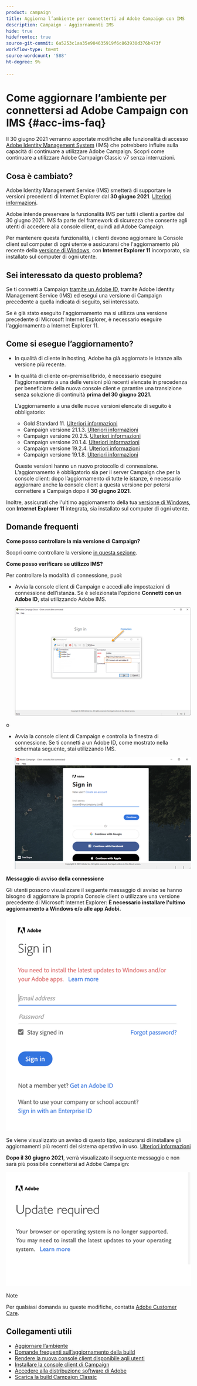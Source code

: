 ```yaml
---
product: campaign
title: Aggiorna l’ambiente per connetterti ad Adobe Campaign con IMS
description: Campaign - Aggiornamenti IMS
hide: true
hidefromtoc: true
source-git-commit: 6a5253c1aa35e904635919f6c863930d376b473f
workflow-type: tm+mt
source-wordcount: '588'
ht-degree: 9%

---
```


# Come aggiornare l’ambiente per connettersi ad Adobe Campaign con IMS {#acc-ims-faq}

Il 30 giugno 2021 verranno apportate modifiche alle funzionalità di accesso [Adobe Identity Management System](https://helpx.adobe.com/enterprise/using/identity.html) (IMS) che potrebbero influire sulla capacità di continuare a utilizzare Adobe Campaign. Scopri come continuare a utilizzare Adobe Campaign Classic v7 senza interruzioni.

## Cosa è cambiato?

Adobe Identity Management Service (IMS) smetterà di supportare le versioni precedenti di Internet Explorer dal **30 giugno 2021**. [Ulteriori informazioni](https://helpx.adobe.com/x-productkb/global/update-operating-system-and-browser.html).

Adobe intende preservare la funzionalità IMS per tutti i clienti a partire dal 30 giugno 2021. IMS fa parte del framework di sicurezza che consente agli utenti di accedere alla console client, quindi ad Adobe Campaign.

Per mantenere questa funzionalità, i clienti devono aggiornare la Console client sul computer di ogni utente e assicurarsi che l&#39;aggiornamento più recente della [versione di Windows](../rn/using/compatibility-matrix.md#ClientConsoleoperatingsystems), con **Internet Explorer 11** incorporato, sia installato sul computer di ogni utente.

## Sei interessato da questo problema?

Se ti connetti a Campaign [tramite un Adobe ID](../integrations/using/about-adobe-id.md), tramite Adobe Identity Management Service (IMS) ed esegui una versione di Campaign precedente a quella indicata di seguito, sei interessato.

Se è già stato eseguito l&#39;aggiornamento ma si utilizza una versione precedente di Microsoft Internet Explorer, è necessario eseguire l&#39;aggiornamento a Internet Explorer 11.

## Come si esegue l’aggiornamento?

* In qualità di cliente in hosting, Adobe ha già aggiornato le istanze alla versione più recente.

* In qualità di cliente on-premise/ibrido, è necessario eseguire l’aggiornamento a una delle versioni più recenti elencate in precedenza per beneficiare della nuova console client e garantire una transizione senza soluzione di continuità **prima del 30 giugno 2021**.

   L’aggiornamento a una delle nuove versioni elencate di seguito è obbligatorio:

   * Gold Standard 11. [Ulteriori informazioni](../rn/using/gold-standard.md)
   * Campaign versione 21.1.3. [Ulteriori informazioni](../rn/using/latest-release.md)
   * Campaign versione 20.2.5. [Ulteriori informazioni](../rn/using/release--20-2.md)
   * Campaign versione 20.1.4. [Ulteriori informazioni](../rn/using/release--20-1.md)
   * Campaign versione 19.2.4. [Ulteriori informazioni](../rn/using/release--19-2.md)
   * Campaign versione 19.1.8. [Ulteriori informazioni](../rn/using/release--19-1.md)

   Queste versioni hanno un nuovo protocollo di connessione. L’aggiornamento è obbligatorio sia per il server Campaign che per la console client: dopo l’aggiornamento di tutte le istanze, è necessario aggiornare anche la console client a questa versione per potersi connettere a Campaign dopo il **30 giugno 2021**.

Inoltre, assicurati che l&#39;ultimo aggiornamento della tua [versione di Windows](../rn/using/compatibility-matrix.md#ClientConsoleoperatingsystems), con **Internet Explorer 11** integrata, sia installato sul computer di ogni utente.

## Domande frequenti

**Come posso controllare la mia versione di Campaign?**

Scopri come controllare la versione [in questa sezione](../platform/using/launching-adobe-campaign.md#getting-your-campaign-version).


**Come posso verificare se utilizzo IMS?**

Per controllare la modalità di connessione, puoi:

* Avvia la console client di Campaign e accedi alle impostazioni di connessione dell’istanza. Se è selezionata l&#39;opzione **Connetti con un Adobe ID**, stai utilizzando Adobe IMS.

   ![](../integrations/using/assets/ims_1.png)

o

* Avvia la console client di Campaign e controlla la finestra di connessione. Se ti connetti a un Adobe ID, come mostrato nella schermata seguente, stai utilizzando IMS.

   ![](../integrations/using/assets/adobeID.png)

**Messaggio di avviso della connessione**

Gli utenti possono visualizzare il seguente messaggio di avviso se hanno bisogno di aggiornare la propria Console client o utilizzare una versione precedente di Microsoft Internet Explorer: **È necessario installare l&#39;ultimo aggiornamento a Windows e/o alle app Adobi.**

![](../integrations/using/assets/do-not-localize/errorMsg.png)

Se viene visualizzato un avviso di questo tipo, assicurarsi di installare gli aggiornamenti più recenti del sistema operativo in uso. [Ulteriori informazioni](https://helpx.adobe.com/x-productkb/global/update-operating-system-and-browser.html)

**Dopo il 30 giugno 2021**, verrà visualizzato il seguente messaggio e non sarà più possibile connettersi ad Adobe Campaign:

![](../integrations/using/assets/do-not-localize/errorUpdateReq.png)

>[!NOTE]
>
>Per qualsiasi domanda su queste modifiche, contatta [Adobe Customer Care](https://helpx.adobe.com/it/enterprise/admin-guide.html/enterprise/using/support-for-experience-cloud.ug.html).


## Collegamenti utili

* [Aggiornare l’ambiente](../production/using/build-upgrade.md)
* [Domande frequenti sull’aggiornamento della build](../platform/using/faq-build-upgrade.md)
* [Rendere la nuova console client disponibile agli utenti](../installation/using/client-console-availability-for-windows.md)
* [Installare la console client di Campaign](../installation/using/installing-the-client-console.md)
* [Accedere alla distribuzione software di Adobe](https://experienceleague.adobe.com/docs/experience-cloud/software-distribution/home.html?lang=en)
* [Scarica la build Campaign Classic](https://experience.adobe.com/#/downloads/content/software-distribution/it/campaign.html)